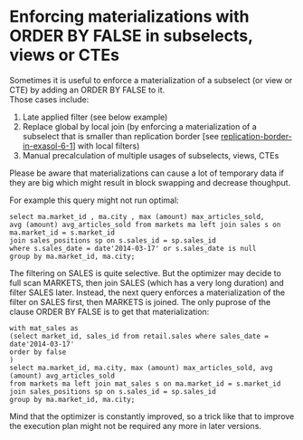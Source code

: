# Enforcing materializations with ORDER BY FALSE in subselects, views or CTEs 
Sometimes it is useful to enforce a materialization of a subselect (or view or CTE) by adding an ORDER BY FALSE to it.  
Those cases include:

1. Late applied filter (see below example)
2. Replace global by local join (by enforcing a materialization of a subselect that is smaller than replication border [see [replication-border-in-exasol-6-1](https://community.exasol.com/t5/database-features/replication-border-in-exasol-6-1/ta-p/1727)] with local filters)
3. Manual precalculation of multiple usages of subselects, views, CTEs

Please be aware that materializations can cause a lot of temporary data if they are big which might result in block swapping and decrease thoughput.

For example this query might not run optimal:

```"code-sql"
select ma.market_id , ma.city , max (amount) max_articles_sold,
avg (amount) avg_articles_sold from markets ma left join sales s on ma.market_id = s.market_id
join sales_positions sp on s.sales_id = sp.sales_id
where s.sales_date = date'2014-03-17' or s.sales_date is null
group by ma.market_id, ma.city;
```

The filtering on SALES is quite selective. But the optimizer may decide to full scan MARKETS, then join SALES (which has a very long duration)  and filter SALES later.
Instead, the next query enforces a materialization of the filter on SALES first, then MARKETS is joined. The only puprose of the clause ORDER BY FALSE is to get that materialization:

```"code-sql"
with mat_sales as
(select market_id, sales_id from retail.sales where sales_date = date'2014-03-17'
order by false
)
select ma.market_id, ma.city, max (amount) max_articles_sold, avg (amount) avg_articles_sold
from markets ma left join mat_sales s on ma.market_id = s.market_id
join sales_positions sp on s.sales_id = sp.sales_id
group by ma.market_id, ma.city;
```

Mind that the optimizer is constantly improved, so a trick like that to improve the execution plan might not be required any more in later versions.

